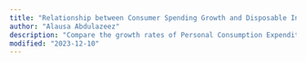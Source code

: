```yaml
---
title: "Relationship between Consumer Spending Growth and Disposable Income Growth"
author: "Alausa Abdulazeez"
description: "Compare the growth rates of Personal Consumption Expenditures and Disposable Personal Income to understand how changes in income influence consumer spending."
modified: "2023-12-10"
---
```


<LineChart data="master_macroeconomics.csv" title="Disposable Personal Income vs. Personal Consumption Expenditures"  xAxis="Disposable Personal Income"
  yAxis="Personal Consumption Expenditures" 
  xAxisTimeUnit="day"
 />
